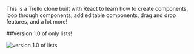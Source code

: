 This is a Trello clone built with React to learn how to create components, loop through components, add editable components, drag and drop features, and a lot more!


##Version 1.0 of only lists!

![version 1.0 of lists](https://i.imgur.com/T2MWzt3.png)
